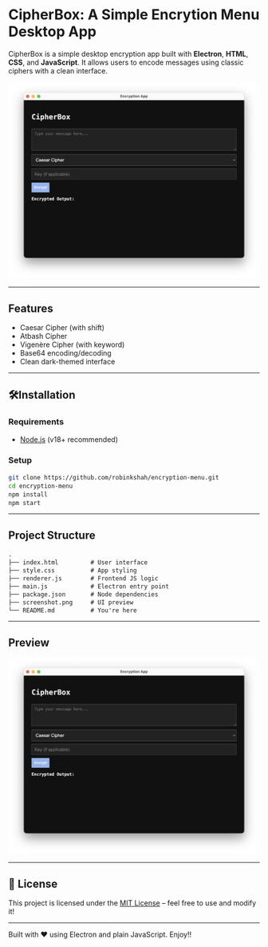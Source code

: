 # CipherBox: A Simple Encrytion Menu Desktop App

CipherBox is a simple desktop encryption app built with **Electron**, **HTML**, **CSS**, and **JavaScript**. It allows users to encode messages using classic ciphers with a clean interface.

![CipherBox Screenshot](./screenshot.png)

---

## Features

- Caesar Cipher (with shift)
- Atbash Cipher
- Vigenère Cipher (with keyword)
- Base64 encoding/decoding
- Clean dark-themed interface

---

## 🛠Installation

### Requirements

- [Node.js](https://nodejs.org/) (v18+ recommended)

### Setup

```bash
git clone https://github.com/robinkshah/encryption-menu.git
cd encryption-menu
npm install
npm start
```

---

## Project Structure

```
.
├── index.html         # User interface
├── style.css          # App styling
├── renderer.js        # Frontend JS logic
├── main.js            # Electron entry point
├── package.json       # Node dependencies
├── screenshot.png     # UI preview 
└── README.md          # You're here
```

---

## Preview
![Preview](./screenshot.png)

---

## 📄 License

This project is licensed under the [MIT License](https://opensource.org/licenses/MIT) – feel free to use and modify it!

---

Built with ❤️ using Electron and plain JavaScript. Enjoy!!
